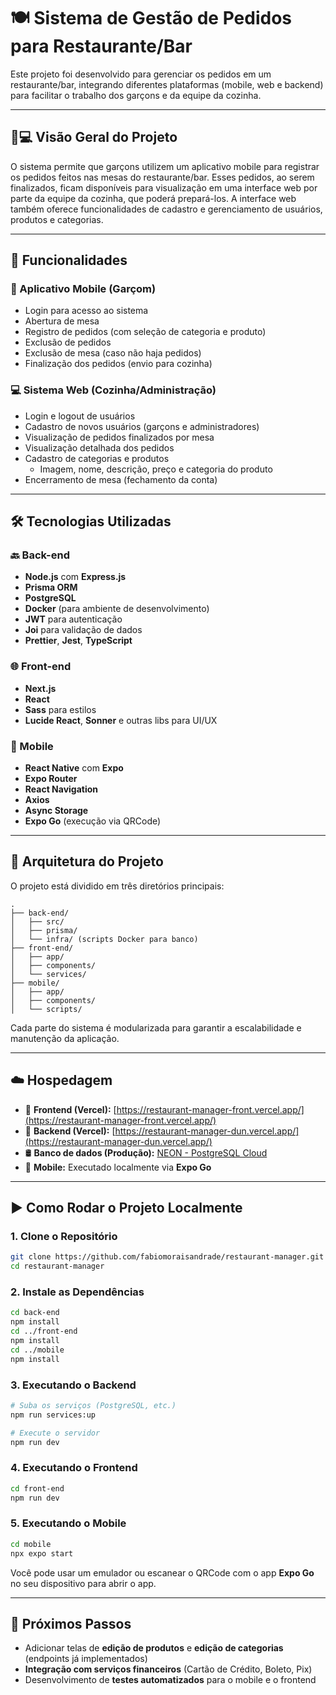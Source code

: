 # 🍽️ Sistema de Gestão de Pedidos para Restaurante/Bar

Este projeto foi desenvolvido para gerenciar os pedidos em um restaurante/bar, integrando diferentes plataformas (mobile, web e backend) para facilitar o trabalho dos garçons e da equipe da cozinha.

---

## 📱💻 Visão Geral do Projeto

O sistema permite que garçons utilizem um aplicativo mobile para registrar os pedidos feitos nas mesas do restaurante/bar. Esses pedidos, ao serem finalizados, ficam disponíveis para visualização em uma interface web por parte da equipe da cozinha, que poderá prepará-los. A interface web também oferece funcionalidades de cadastro e gerenciamento de usuários, produtos e categorias.

---

## 🚀 Funcionalidades

### 📱 Aplicativo Mobile (Garçom)

- Login para acesso ao sistema
- Abertura de mesa
- Registro de pedidos (com seleção de categoria e produto)
- Exclusão de pedidos
- Exclusão de mesa (caso não haja pedidos)
- Finalização dos pedidos (envio para cozinha)

### 💻 Sistema Web (Cozinha/Administração)

- Login e logout de usuários
- Cadastro de novos usuários (garçons e administradores)
- Visualização de pedidos finalizados por mesa
- Visualização detalhada dos pedidos
- Cadastro de categorias e produtos
  - Imagem, nome, descrição, preço e categoria do produto
- Encerramento de mesa (fechamento da conta)

---

## 🛠️ Tecnologias Utilizadas

### 🔙 Back-end

- **Node.js** com **Express.js**
- **Prisma ORM**
- **PostgreSQL**
- **Docker** (para ambiente de desenvolvimento)
- **JWT** para autenticação
- **Joi** para validação de dados
- **Prettier**, **Jest**, **TypeScript**

### 🌐 Front-end

- **Next.js**
- **React**
- **Sass** para estilos
- **Lucide React**, **Sonner** e outras libs para UI/UX

### 📱 Mobile

- **React Native** com **Expo**
- **Expo Router**
- **React Navigation**
- **Axios**
- **Async Storage**
- **Expo Go** (execução via QRCode)

---

## 📁 Arquitetura do Projeto

O projeto está dividido em três diretórios principais:

```
.
├── back-end/
│   ├── src/
│   ├── prisma/
│   └── infra/ (scripts Docker para banco)
├── front-end/
│   ├── app/
│   ├── components/
│   └── services/
├── mobile/
│   ├── app/
│   ├── components/
│   └── scripts/
```

Cada parte do sistema é modularizada para garantir a escalabilidade e manutenção da aplicação.

---

## ☁️ Hospedagem

- 🔗 **Frontend (Vercel):** [https://restaurant-manager-front.vercel.app/](https://restaurant-manager-front.vercel.app/)
- 🔗 **Backend (Vercel):** [https://restaurant-manager-dun.vercel.app/](https://restaurant-manager-dun.vercel.app/)
- 🛢️ **Banco de dados (Produção):** [NEON - PostgreSQL Cloud](https://neon.tech)
- 📱 **Mobile:** Executado localmente via **Expo Go**

---

## ▶️ Como Rodar o Projeto Localmente

### 1. Clone o Repositório

```bash
git clone https://github.com/fabiomoraisandrade/restaurant-manager.git
cd restaurant-manager
```

### 2. Instale as Dependências

```bash
cd back-end
npm install
cd ../front-end
npm install
cd ../mobile
npm install
```

### 3. Executando o Backend

```bash
# Suba os serviços (PostgreSQL, etc.)
npm run services:up

# Execute o servidor
npm run dev
```

### 4. Executando o Frontend

```bash
cd front-end
npm run dev
```

### 5. Executando o Mobile

```bash
cd mobile
npx expo start
```

Você pode usar um emulador ou escanear o QRCode com o app **Expo Go** no seu dispositivo para abrir o app.

---

## 🧩 Próximos Passos

- Adicionar telas de **edição de produtos** e **edição de categorias** (endpoints já implementados)
- **Integração com serviços financeiros** (Cartão de Crédito, Boleto, Pix)
- Desenvolvimento de **testes automatizados** para o mobile e o frontend
